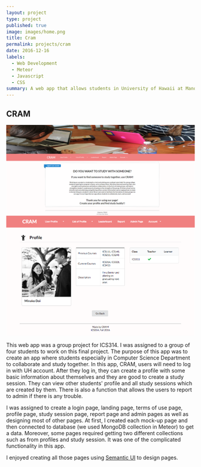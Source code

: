 ```yaml
---
layout: project
type: project
published: true
image: images/home.png
title: Cram
permalink: projects/cram
date: 2016-12-16
labels:
  - Web Development
  - Meteor
  - Javascript
  - CSS
summary: A web app that allows students in University of Hawaii at Manoa to collaborate with each other.
---
```


## CRAM

<img class="ui medium bordered image" src="../images/home.png" style="height=160">
<br />
<img class="ui medium bordered image" src="../images/cram_profile.png" style="height=160">

<br />

This web app was a group project for ICS314.  I was assigned to a group of four students to work on this final project.  The purpose of this app was to create an app where students especially in Computer Science Department to collaborate and study together.  In this app, CRAM, users will need to log in with UH account. After they log in, they can create a profile with some basic information about themselves and they are good to create a study session.  They can view other students' profile and all study sessions which are created by them.  There is also a function that allows the users to report to admin if there is any trouble.

I was assigned to create a login page, landing page, terms of use page, profile page, study session page, report page and admin pages as well as designing most of other pages.  At first, I created each mock-up page and then connected to database (we used MongoDB collection in Meteor) to get a data.  Moreover, some pages required getting two different collections such as from profiles and study session.  It was one of the complicated functionality in this app.

I enjoyed creating all those pages using [Semantic UI](http://semantic-ui.com) to design pages.
